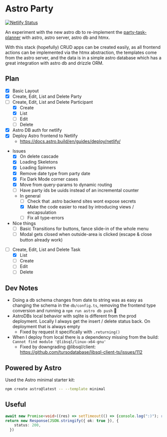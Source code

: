 # Astro Party

[![Netlify Status](https://api.netlify.com/api/v1/badges/386bf1a3-4b24-4181-8ddc-79ba6c952f20/deploy-status)](https://app.netlify.com/sites/flyck-astro-party/deploys)

An experiment with the new astro db to re-implement the
[party-task-planner](https://github.com/flyck/party-task-planner) with astro, astro server, astro
db and htmx.

With this stack (hopefully) CRUD apps can be created easily, as all frontend actions can be
implemented via the htmx abstraction, the templates come from the astro server, and the data is in
a simple astro database which has a great integration with astro db and drizzle ORM.

## Plan
- [x] Basic Layout
- [x] Create, Edit, List and Delete Party
- [ ] Create, Edit, List and Delete Participant
  - [x] Create
  - [x] List
  - [ ] Edit
  - [ ] Delete
- [x] Astro DB auth for netlify
- [x] Deploy Astro frontend to Netlify
  - https://docs.astro.build/en/guides/deploy/netlify/
- Issues
  - [x] On delete cascade
  - [x] Loading Skeletons
  - [x] Loading Spinners
  - [x] Remove date type from party date
  - [x] Fix Dark Mode corner cases
  - [x] Move from query-params to dynamic routing
  - [ ] Have party ids be uuids instead of an incremental counter
  - In general
    - [ ] Check that .astro backend sites wont expose secrets
    - [x] Make the code easier to read by introducing views / encapsulation
    - [ ] Fix all type-errors
- Nice things
  - [ ] Basic Transitions for buttons, fance slide-in of the whole menu
  - [ ] Modal gets closed when outside-area is clicked (escape & close button already work)
- [ ] Create, Edit, List and Delete Task
  - [x] List
  - [ ] Create
  - [ ] Edit
  - [ ] Delete

## Dev Notes

- Doing a db schema changes from date to string was as easy as changing the schema in the
  `db/config.ts`, removing the frontend type conversion and running a `npm run astro db push` 👏
- AstroDBs local behavior with sqlite is different from the prod deployment. Locally I always get
  the insert / delete status back. On deployment that is always empty
  - Fixed by request it specifically with `.returning()`
- When I deploy from local there is a dependency missing from the build: `Cannot find module
  '@libsql/linux-x64-gnu'`
  - Fixed by downgrading @libsql/client: https://github.com/tursodatabase/libsql-client-ts/issues/112

## Powered by Astro

Used the Astro minimal starter kit:
```sh
npm create astro@latest -- --template minimal
```

## Useful

```typescript
await new Promise<void>((res) => setTimeout(() => {console.log(":)"); res()}, 2000))
return new Response(JSON.stringify({ ok: true }), {
    status: 200,
  })
```
